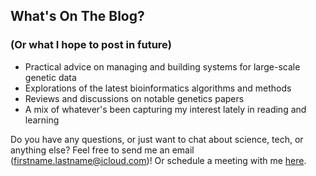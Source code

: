 
## What's On The Blog? 
### (Or what I hope to post in future)

* Practical advice on managing and building systems for large-scale genetic data
* Explorations of the latest bioinformatics algorithms and methods
* Reviews and discussions on notable genetics papers
* A mix of whatever's been capturing my interest lately in reading and learning

Do you have any questions, or just want to chat about science, tech, or anything else? Feel free to send me an email (firstname.lastname@icloud.com)! Or schedule a meeting
with me [here](https://cal.com/shashankpritam).


